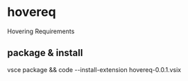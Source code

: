 # hovereq
Hovering Requirements

## package & install
vsce package && code --install-extension hovereq-0.0.1.vsix
